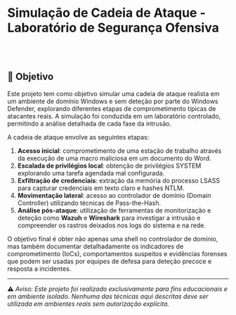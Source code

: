 # Simulação de Cadeia de Ataque - Laboratório de Segurança Ofensiva
<br>
<br>

## 🎯 Objetivo

Este projeto tem como objetivo simular uma cadeia de ataque realista em um ambiente de domínio Windows e sem deteção por parte do Windows Defender, explorando diferentes etapas de comprometimento típicas de atacantes reais. A simulação foi conduzida em um laboratório controlado, permitindo a análise detalhada de cada fase da intrusão.

A cadeia de ataque envolve as seguintes etapas:

1. **Acesso inicial**: comprometimento de uma estação de trabalho através da execução de uma macro maliciosa em um documento do Word.
2. **Escalada de privilégios local**: obtenção de privilégios SYSTEM explorando uma tarefa agendada mal configurada.
3. **Exfiltração de credenciais**: extração da memória do processo LSASS para capturar credenciais em texto claro e hashes NTLM.
4. **Movimentação lateral**: acesso ao controlador de domínio (Domain Controller) utilizando técnicas de Pass-the-Hash.
5. **Análise pós-ataque**: utilização de ferramentas de monitorização e deteção como **Wazuh** e **Wireshark** para investigar a intrusão e compreender os rastros deixados nos logs do sistema e na rede.

O objetivo final é obter não apenas uma shell no controlador de domínio, mas também documentar detalhadamente os indicadores de comprometimento (IoCs), comportamentos suspeitos e evidências forenses que podem ser usadas por equipes de defesa para deteção precoce e resposta a incidentes.

---

⚠️ *Aviso: Este projeto foi realizado exclusivamente para fins educacionais e em ambiente isolado. Nenhuma das técnicas aqui descritas deve ser utilizada em ambientes reais sem autorização explícita.*
